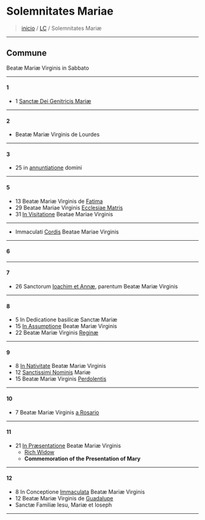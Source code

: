 # Solemnitates Mariae

> [inicio](../README.md) / [LC](../LC.md) / Solemnitates Mariæ

----

## Commune
Beatæ Mariæ Virginis in Sabbato

----

#### 1
- 1 [Sanctæ Dei Genitricis Mariæ](./mariae/genetrice.md)

----

#### 2
- Beatæ Mariæ Virginis de Lourdes

----

#### 3
- 25 in [annuntiatione](./mariae/0325.md) domini

----

#### 5
- 13 Beatæ Mariæ Virginis de [Fatima]()
- 29 Beatae Mariae Virginis [Ecclesiae Matris](./mariae/ecclesiae.md)
- 31 [In Visitatione]() Beatae Mariae Virginis

----

- Immaculati [Cordis](./mariae/imm-cor.md) Beatae Mariae Virginis

----

#### 6

----

#### 7
- 26 Sanctorum [Ioachim et Annæ](../sanctorum/0726.md), parentum Beatæ Mariæ Virginis

----

#### 8
- 5 In Dedicatione basilicæ Sanctæ Mariæ
- 15 [In Assumptione](./mariae/assumption.md) Beatæ Mariæ Virginis
- 22 Beatæ Mariæ Virginis [Reginæ](./maria/regina.md)

----

#### 9
- 8 [In Nativitate]() Beatæ Mariæ Virginis
- 12 [Sanctissimi Nominis]() Mariæ
- 15 Beatæ Mariæ Virginis [Perdolentis](./mariae/0915.md)

----

#### 10
- 7 Beatæ Mariæ Virginis [a Rosario](./mariae/rosario.md)

----

#### 11

- 21 [In Præsentatione]() Beatæ Mariæ Virginis 
	- [Rich Widow](https://www.ncronline.org/spirituality/pencil-preaching/rich-widow)
	- **Commemoration of the Presentation of Mary**

----

#### 12
- 8 In Conceptione [Immaculata](./mariae/imm-conception.md) Beatæ Mariæ Virginis
- 12 Beatæ Mariæ Virginis de [Guadalupe](./mariae/guadalupe.md)
- Sanctæ Familiæ Iesu, Mariæ et Ioseph

----
